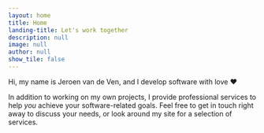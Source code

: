 ```yaml
---
layout: home
title: Home
landing-title: Let's work together
description: null
image: null
author: null
show_tile: false
---
```


Hi, my name is Jeroen van de Ven, and I develop software with love :heart:

In addition to working on my own projects, I provide professional services to help *you* achieve your software-related goals. Feel free to get in touch right away to discuss your needs, or look around my site for a selection of services.